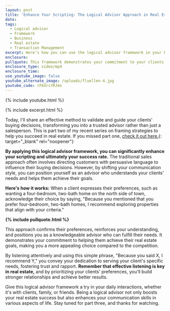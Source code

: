 ```yaml
---
layout: post
title: 'Enhance Your Scripting: The Logical Advisor Approach in Real Estate'
date:
tags:
  - Logical advisor
  - Framework
  - Business
  - Real estate
  - Transaction Management
excerpt: Here’s how you can use the logical advisor framework in your business.
enclosure:
pullquote: This framework demonstrates your commitment to your clients.
enclosure_type: video/mp4
enclosure_time:
use_youtube_image: false
youtube_alternate_image: /uploads/fluellen-4.jpg
youtube_code: rF6XrcYRJms
---
```

{% include youtube.html %}

{% include excerpt.html %}

Today, I'll share an effective method to validate and guide your clients' buying decisions, transforming you into a trusted advisor rather than just a salesperson. This is part two of my recent series on framing strategies to help you succeed in real estate. If you missed part one, [check it out here.](https://wyomingrealestatecareers.com/the-sorting-frame-how-to-be-more-effective-on-client-calls.html){: target="_blank" rel="noopener"}&nbsp;

**By applying this logical advisor framework, you can significantly enhance your scripting and ultimately your success rate.** The traditional sales approach often involves directing customers with persuasive language to influence their buying decisions. However, by shifting your communication style, you can position yourself as an advisor who understands your clients' needs and helps them achieve their goals.

**Here's how it works:** When a client expresses their preferences, such as wanting a four-bedroom, two-bath home on the north side of town, acknowledge their choice by saying, "Because you mentioned that you prefer four-bedroom, two-bath homes, I recommend exploring properties that align with your criteria."

**{% include pullquote.html %}**

This approach confirms their preferences, reinforces your understanding, and positions you as a knowledgeable advisor who can fulfill their needs. It demonstrates your commitment to helping them achieve their real estate goals, making you a more appealing choice compared to the competition.

By listening attentively and using this simple phrase, "Because you said X, I recommend Y," you convey your dedication to serving your client's specific needs, fostering trust and rapport. **Remember that effective listening is key in real estate,** and by prioritizing your clients' preferences, you'll build stronger relationships and achieve better results.

Give this logical advisor framework a try in your daily interactions, whether it's with clients, family, or friends. Being a logical advisor not only boosts your real estate success but also enhances your communication skills in various aspects of life. Stay tuned for part three, and thanks for watching.